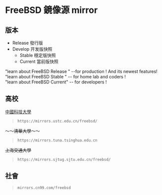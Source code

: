 # FreeBSD 鏡像源 mirror

## 版本

* Release 發行版
* Develop 开发版快照
  * Stable 穩定版快照
  * Current 當前版快照

"learn about FreeBSD Release " --for production ! And its newest features! 
 "learn about FreeBSD Stable " -- for home lab and coders !  
 "learn about FreeBSD Current" -- for developers ! 



## 高校

[中國科技大學](https://lug.ustc.edu.cn)

> `https://mirrors.ustc.edu.cn/freebsd/`

～～~~清華大學~~～～

> `https://mirrors.tuna.tsinghua.edu.cn`

~~上海交通大學~~

> `https://mirrors.sjtug.sjtu.edu.cn/freebsd/`

## 社會

> `mirrors.cn99.com/freebsd`

